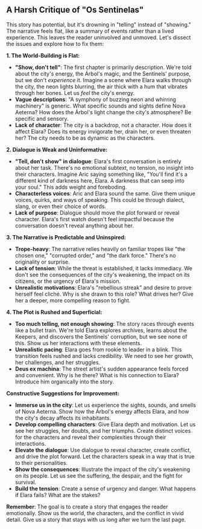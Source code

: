 ## A Harsh Critique of "Os Sentinelas"

This story has potential, but it's drowning in "telling" instead of "showing." The narrative feels flat, like a summary of events rather than a lived experience. This leaves the reader uninvolved and unmoved. Let's dissect the issues and explore how to fix them:

**1.  The World-Building is Flat:**

* **"Show, don't tell"**: The first chapter is primarily description. We're told about the city's energy, the Árbol's magic, and the Sentinels' purpose, but we don't *experience* it. Imagine a scene where Elara walks through the city, the neon lights blurring, the air thick with a hum that vibrates through her bones. Let us *feel* the city's energy. 
* **Vague descriptions**: "A symphony of buzzing neon and whirring machinery" is generic.  What specific sounds and sights define Nova Aeterna?  How does the Árbol's light change the city's atmosphere? Be specific and sensory.
* **Lack of character**:  The city is a backdrop, not a character.  How does it affect Elara? Does its energy invigorate her, drain her, or even threaten her? The city needs to be as dynamic as the characters.

**2.  Dialogue is Weak and Uninformative:**

* **"Tell, don't show" in dialogue**:  Elara's first conversation is entirely about her task. There's no emotional subtext, no tension, no insight into their characters. Imagine Aric saying something like, "You'll find it's a different kind of darkness here, Elara. A darkness that can seep into your soul."  This adds weight and foreboding.
* **Characterless voices**:  Aric and Elara sound the same.  Give them unique voices, quirks, and ways of speaking. This could be through dialect, slang, or even their choice of words. 
* **Lack of purpose**:  Dialogue should move the plot forward or reveal character.  Elara's first watch doesn't feel impactful because the conversation doesn't reveal anything about her.

**3.  The Narrative is Predictable and Uninspired:**

* **Trope-heavy**: The narrative relies heavily on familiar tropes like "the chosen one," "corrupted order," and "the dark force."  There's no originality or surprise. 
* **Lack of tension**:  While the threat is established, it lacks immediacy. We don't see the consequences of the city's weakening, the impact on its citizens, or the urgency of Elara's mission. 
* **Unrealistic motivations**:  Elara's "rebellious streak" and desire to prove herself feel cliché.  Why is she drawn to this role?  What drives her? Give her a deeper, more compelling reason to fight.

**4.  The Plot is Rushed and Superficial:**

* **Too much telling, not enough showing**:  The story races through events like a bullet train.  We're told Elara explores archives, learns about the Keepers, and discovers the Sentinels' corruption, but we see none of this.  Show us her interactions with these elements. 
* **Unrealistic pacing**:  Elara goes from rookie to leader in a blink.  This transition feels rushed and lacks credibility.  We need to see her growth, her challenges, and her struggles.
* **Deus ex machina**: The street artist's sudden appearance feels forced and convenient.  Why is he there?  What is his connection to Elara?  Introduce him organically into the story.

**Constructive Suggestions for Improvement:**

* **Immerse us in the city**:  Let us experience the sights, sounds, and smells of Nova Aeterna. Show how the Árbol's energy affects Elara, and how the city's decay affects its inhabitants.
* **Develop compelling characters**: Give Elara depth and motivation.  Let us see her struggles, her doubts, and her triumphs.  Create distinct voices for the characters and reveal their complexities through their interactions.
* **Elevate the dialogue**:  Use dialogue to reveal character, create conflict, and drive the plot forward. Let the characters speak in a way that is true to their personalities.
* **Show the consequences**:  Illustrate the impact of the city's weakening on its people.  Let us see the suffering, the despair, and the fight for survival.
* **Build the tension**:  Create a sense of urgency and danger.  What happens if Elara fails?  What are the stakes?

**Remember**: The goal is to create a story that engages the reader emotionally. Show us the world, the characters, and the conflict in vivid detail.  Give us a story that stays with us long after we turn the last page.

